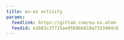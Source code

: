 ```yaml
---
title: eu-os activity
params:
  feedlink: https://gitlab.com/eu-os.atom
  feedid: e2683c3f715ae9569bb618a733340dc6
---
```

